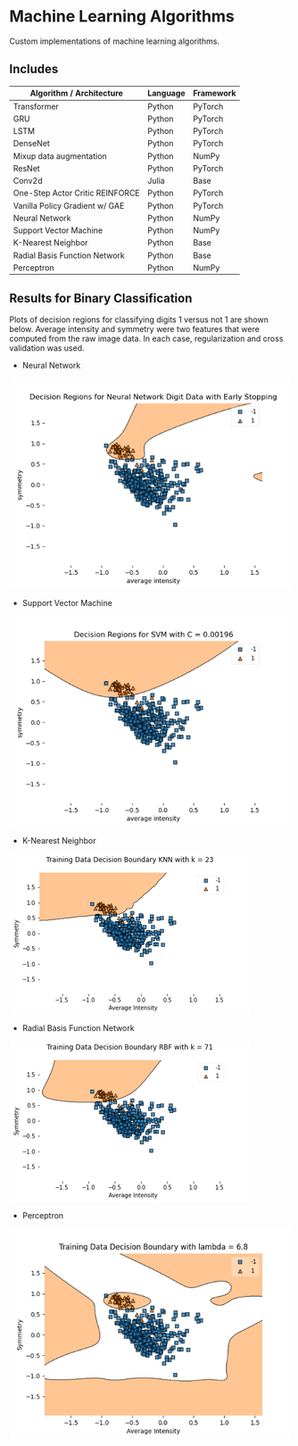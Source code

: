 # Machine Learning Algorithms
Custom implementations of machine learning algorithms.

## Includes
| Algorithm / Architecture | Language | Framework |
|--------------------------|----------|-----------|
| Transformer | Python | PyTorch |
| GRU | Python | PyTorch |
| LSTM | Python | PyTorch |
| DenseNet | Python | PyTorch |
| Mixup data augmentation | Python | NumPy |
| ResNet | Python | PyTorch |
| Conv2d | Julia | Base |
| One-Step Actor Critic REINFORCE | Python | PyTorch |
| Vanilla Policy Gradient w/ GAE | Python | PyTorch |
| Neural Network | Python | NumPy |
| Support Vector Machine | Python | NumPy |
| K-Nearest Neighbor | Python | Base |
| Radial Basis Function Network | Python | Base |
| Perceptron | Python | NumPy |


## Results for Binary Classification
Plots of decision regions for classifying digits 1 versus not 1 are shown below. Average intensity and symmetry were two features that were computed from the raw image data. In each case, regularization and cross validation was used.

- Neural Network

![neural network picture](https://github.com/thomashopkins32/MachineLearningAlgorithms/blob/main/images/nn.png)

- Support Vector Machine

![svm](https://github.com/thomashopkins32/MachineLearningAlgorithms/blob/main/images/svm.png)

- K-Nearest Neighbor

![knn](https://github.com/thomashopkins32/MachineLearningAlgorithms/blob/main/images/knn.png)

- Radial Basis Function Network

![rbf](https://github.com/thomashopkins32/MachineLearningAlgorithms/blob/main/images/rbf.png)

- Perceptron

![p](https://github.com/thomashopkins32/MachineLearningAlgorithms/blob/main/images/perceptron.png)

